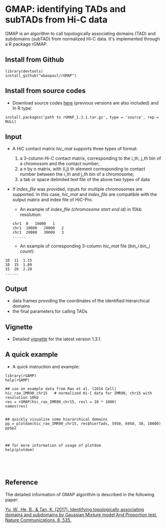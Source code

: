 # GMAP: identifying TADs and subTADs from Hi-C data

GMAP is an algorithm to call topologically associating domains (TAD) and subdomains (subTAD) from normalized Hi-C data.
It's implemented through a R package rGMAP.


## Install from Github 
```
library(devtools)
install_github("wbaopaul/rGMAP")
```

## Install from source codes

* Download source codes [here](https://www.dropbox.com/sh/27es1vimtf5745t/AADLhBXE_wgrUIlnDS0LWpqYa?dl=0) (previous versions are also included)
and In R type:
 
```
install.packages('path to rGMAP_1.3.1.tar.gz', type = 'source', rep = NULL)
```
## Input
* A HiC contact matrix *hic_mat* supports three types of format: 
  1. a 3-column Hi-C contact matrix, corresponding to the i_th, j_th bin of a chromosom and the contact number; 
  2. a n by n matrix, with (i,j) th element corresponding to contact number between the i_th and j_th bin of a chromosome;
  3. a tab or space delimited text file of the above two types of data
  
* If *index_file* was provided, inputs for multiple chromosomes are supported. In this case, *hic_mat* and *index_file* are compatible with the output matrix and index file of HiC-Pro.

  - An example of *index_file (chromosome start end id)* in 10kb resolution:

  ```
  chr1	0	10000	1
  chr1	10000	20000	2
  chr1	20000	30000	3
  ......
  ```

  - An example of corresponding 3-column *hic_mat* file (*bin_i bin_j count*):

```
10	11	1.15
10	15	1.89
15	20	2.20
......
```


## Output
  * data frames providing the coordinates of the identified hierarchical domains
  * the final parameters for calling TADs

## Vignette
* Detailed [vignette](https://www.dropbox.com/s/n0bsr80fvmi1tp4/rGMAP-vignette.html?dl=0) for the latest version 1.3.1.

## A quick example
* A quick instruction and example:

```
library(rGAMP)
help(rGAMP)

## use an example data from Rao et al. (2014 Cell)
hic_rao_IMR90_chr15   # normalized Hi-C data for IMR90, chr15 with resolution 10kb
res = rGMAP(hic_rao_IMR90_chr15, resl = 10 * 1000)
names(res)


## quickly visualize some hierarchical domains
pp = plotdom(hic_rao_IMR90_chr15, res$hierTads, 5950, 6950, 30, 10000)
pp$p2



## for more information of usage of plotdom
help(plotdom)





```

## Reference
The detailed information of GMAP algorithm is described in the following paper:

[Yu, W., He, B., & Tan, K. (2017). Identifying topologically associating domains and subdomains by Gaussian Mixture model And Proportion test. Nature Communications, 8, 535. ](http://doi.org/10.1038/s41467-017-00478-8)


